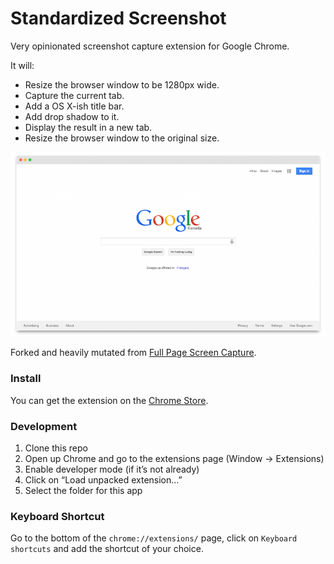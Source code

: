 # Standardized Screenshot

Very opinionated screenshot capture extension for Google Chrome.

It will:

- Resize the browser window to be 1280px wide.
- Capture the current tab.
- Add a OS X-ish title bar.
- Add drop shadow to it.
- Display the result in a new tab.
- Resize the browser window to the original size.

![image](screenshots/example.png)

Forked and heavily mutated from [Full Page Screen Capture](https://github.com/mrcoles/full-page-screen-capture-chrome-extension).

### Install
You can get the extension on the [Chrome Store](https://chrome.google.com/webstore/detail/standardized-screenshot/pabdhaakclnechgfhmnhkcbmjobeoope).

### Development

1. Clone this repo
2. Open up Chrome and go to the extensions page (Window → Extensions)
3. Enable developer mode (if it’s not already)
4. Click on “Load unpacked extension…”
5. Select the folder for this app

### Keyboard Shortcut

Go to the bottom of the `chrome://extensions/` page, click on `Keyboard shortcuts` and add the shortcut of your choice.
